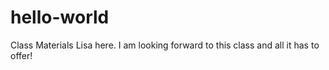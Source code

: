 # hello-world
Class Materials
Lisa here. I am looking forward to this class and all it has to offer!
